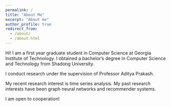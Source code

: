 ```yaml
---
permalink: /
title: "About Me"
excerpt: "About me"
author_profile: true
redirect_from: 
  - /about/
  - /about.html
---
```

Hi! I am a first year graduate student in Computer Science at Georgia Institute of Technology. I obtained a bachelor’s degree in Computer Science and Technology from Shadong University.

I conduct research under the supervision of Professor Aditya Prakash. 

My recent research interest is time series analysis. My past research interests have been graph neural networks and recommender systems.

I am open to cooperation!
